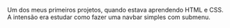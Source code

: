 Um dos meus primeiros projetos, quando estava aprendendo HTML e CSS. A intensão era estudar como fazer uma navbar simples com submenu.
